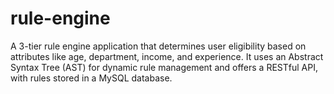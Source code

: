 # rule-engine
A 3-tier rule engine application that determines user eligibility based on attributes like age, department, income, and experience. It uses an Abstract Syntax Tree (AST) for dynamic rule management and offers a RESTful API, with rules stored in a MySQL database.

